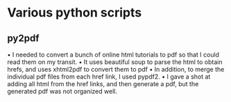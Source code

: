 Various python scripts
========================

py2pdf
-------
• I needed to convert a bunch of online html tutorials to pdf
  so that I could read them on my transit. 
• It uses beautiful soup to parse the html to obtain hrefs, and 
  uses xhtml2pdf to convert them to pdf
• In addition, to merge the individual pdf files from each href link,
  I used pypdf2.
• I gave a shot at adding all html from the href links, and then 
  generate a pdf, but the generated pdf was not organized well.


